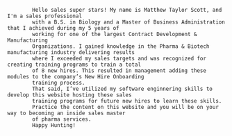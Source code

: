 			Hello sales super stars! My name is Matthew Taylor Scott, and I'm a sales professional 
            with a B.S. in Biology and a Master of Business Administration that I achieved during my 5 years of 
            working for one of the largest Contract Development & Manufacturing 
            Organizations. I gained knowledge in the Pharma & Biotech manufacturing industry delivering results 
            where I exceeded my sales targets and was recognized for creating training programs to train a total 
            of 8 new hires. This resulted in management adding these modules to the company’s New Hire Onboarding 
            training process.
			That said, I’ve utilized my software enginnering skills to develop this website hosting these sales 
            training programs for future new hires to learn these skills.
			Practice the content on this website and you will be on your way to becoming an inside sales master 
            of pharma services.
			Happy Hunting!
